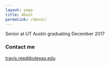 ```yaml
---
layout: page
title: About
permalink: /about/
---
```


Senior at UT Austin graduating December 2017

### Contact me

[travis.reed@utexas.edu](mailto:travis.reed@utexas.edu)
